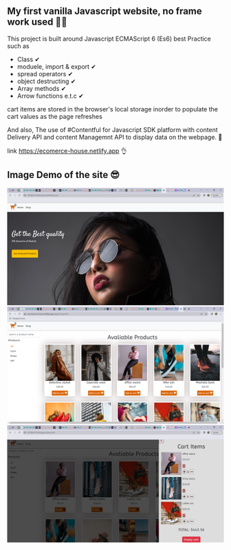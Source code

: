 My first vanilla Javascript website, no frame work used 🤷‍♂️
--------------------------------------------------------
This project is built around Javascript ECMAScript 6 (Es6) best Practice such as
- Class ✔
- moduele, import & export ✔
- spread operators ✔
- object destructing ✔
- Array methods ✔
- Arrow functions e.t.c ✔

cart items are stored in the browser's local storage inorder to populate the cart values as the page refreshes

And also, The use of #Contentful for Javascript SDK platform with content Delivery API and content Managemnt API to display data on the webpage. 🚀

link https://ecomerce-house.netlify.app 👌

Image Demo of the site 😎
----------------------
![Image preview](./demo/demo-1.png)
![](./demo/demo-2.png)
![](./demo/demo-3.png)
